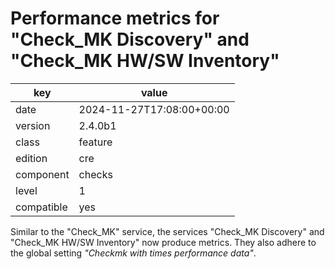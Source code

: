[//]: # (werk v2)
# Performance metrics for "Check_MK Discovery" and "Check_MK HW/SW Inventory"

key        | value
---------- | ---
date       | 2024-11-27T17:08:00+00:00
version    | 2.4.0b1
class      | feature
edition    | cre
component  | checks
level      | 1
compatible | yes

Similar to the "Check_MK" service, the services "Check_MK Discovery" and "Check_MK HW/SW Inventory" now produce metrics.
They also adhere to the global setting _"Checkmk with times performance data"_.
